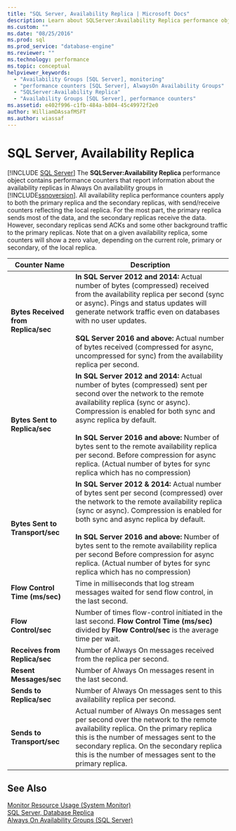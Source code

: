```yaml
---
title: "SQL Server, Availability Replica | Microsoft Docs"
description: Learn about SQLServer:Availability Replica performance object, which contains performance counters about availability replicas in Always On availability groups.
ms.custom: ""
ms.date: "08/25/2016"
ms.prod: sql
ms.prod_service: "database-engine"
ms.reviewer: ""
ms.technology: performance
ms.topic: conceptual
helpviewer_keywords: 
  - "Availability Groups [SQL Server], monitoring"
  - "performance counters [SQL Server], AlwaysOn Availability Groups"
  - "SQLServer:Availability Replica"
  - "Availability Groups [SQL Server], performance counters"
ms.assetid: e402f996-c1fb-484a-b804-45c49972f2e0
author: WilliamDAssafMSFT
ms.author: wiassaf
---
```

# SQL Server, Availability Replica

 [!INCLUDE [SQL Server](../../includes/applies-to-version/sqlserver.md)]
  The **SQLServer:Availability Replica** performance object contains performance counters that report information about the availability replicas in Always On availability groups in [!INCLUDE[ssnoversion](../../includes/ssnoversion-md.md)]. All availability replica performance counters apply to both the primary replica and the secondary replicas, with send/receive counters reflecting the local replica. For the most part, the primary replica sends most of the data, and the secondary replicas receive the data. However, secondary replicas send ACKs and some other background traffic to the primary replicas. Note that on a given availability replica, some counters will show a zero value, depending on the current role, primary or secondary, of the local replica.  
  
|Counter Name|Description|  
|------------------|-----------------|  
|**Bytes Received from Replica/sec**|**In SQL Server 2012 and 2014:** Actual number of bytes (compressed) received from the availability replica per second (sync or async). Pings and status updates will generate network traffic even on databases with no user updates. <BR/> <BR/> **SQL Server 2016 and above:** Actual number of bytes received (compressed for async, uncompressed for sync) from the availability replica per second.|  
|**Bytes Sent to Replica/sec**|**In SQL Server 2012 and 2014:** Actual number of bytes  (compressed) sent per second over the network to the remote availability replica (sync or async). Compression is enabled for both sync and async replica by default. <BR/> <BR/> **In SQL Server 2016 and above:** Number of bytes sent to the remote availability replica per second. Before compression for async replica. (Actual number of bytes for sync replica which has no compression)|  
|**Bytes Sent to Transport/sec**|**In SQL Server 2012 & 2014:** Actual number of bytes sent per second (compressed) over the network to the remote availability replica (sync or async). Compression is enabled for both sync and async replica by default. <BR/> <BR/> **In SQL Server 2016 and above:** Number of bytes sent to the remote availability replica per second Before compression for async replica. (Actual number of bytes for sync replica which has no compression)|  
|**Flow Control Time (ms/sec)**|Time in milliseconds that log stream messages waited for send flow control, in the last second.|  
|**Flow Control/sec**|Number of times flow-control initiated in the last second. **Flow Control Time (ms/sec)** divided by **Flow Control/sec** is the average time per wait.|  
|**Receives from Replica/sec**|Number of Always On messages received from the replica per second.|  
|**Resent Messages/sec**|Number of Always On messages resent in the last second.|  
|**Sends to Replica/sec**|Number of Always On messages sent to this availability replica per second.|  
|**Sends to Transport/sec**|Actual number of Always On messages sent per second over the network to the remote availability replica. On the primary replica this is the number of messages sent to the secondary replica. On the secondary replica this is the number of messages sent to the primary replica.|  
  
## See Also 
 
 [Monitor Resource Usage &#40;System Monitor&#41;](../../relational-databases/performance-monitor/monitor-resource-usage-system-monitor.md)   
 [SQL Server, Database Replica](../../relational-databases/performance-monitor/sql-server-database-replica.md)   
 [Always On Availability Groups (SQL Server)](../../database-engine/availability-groups/windows/always-on-availability-groups-sql-server.md)  
  
  

